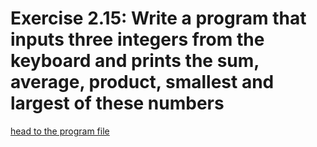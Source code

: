 # Exercise 2.15: Write a program that inputs three integers from the keyboard and prints the sum, average, product, smallest and largest of these numbers

[head to the program file](p02_15.cpp)